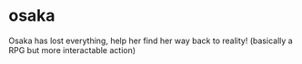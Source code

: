 # osaka
Osaka has lost everything, help her find her way back to reality! (basically a RPG but more interactable action)
